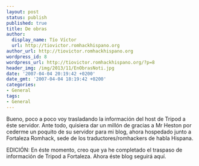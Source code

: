 ```yaml
---
layout: post
status: publish
published: true
title: De obras
author:
  display_name: Tío Víctor
  url: http://tiovictor.romhackhispano.org
author_url: http://tiovictor.romhackhispano.org
wordpress_id: 8
wordpress_url: http://tiovictor.romhackhispano.org/?p=8
header_img: /img/2013/11/EnObrasNoti.jpg
date: '2007-04-04 20:19:42 +0200'
date_gmt: '2007-04-04 18:19:42 +0200'
categories:
- General
tags:
- General
---
```

Bueno, poco a poco voy trasladando la información del host de Tripod a éste servidor. Ante todo, quisiera dar un millón de gracias a Mr Heston por cederme un poquito de su servidor para mi blog, ahora hospedado junto a Fortaleza Romhack, sede de los traductores/romhackers de habla Hispana.

EDICIÓN: En éste momento, creo que ya he completado el traspaso de información de Tripod a Fortaleza. Ahora éste blog seguirá aquí.